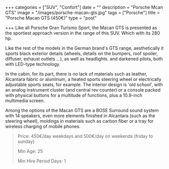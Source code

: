 +++
categories = ["SUV", "Confort"]
date = ""
description = "Porsche Mcan GTS"
image = "/images/porsche-macan-gts.jpg"
tags = ["Porsche"]
title = "Porsche Macan GTS (450€)"
type = "post"

+++
Like all Porsche Gran Turismo Sport, the Macan GTS is presented as the sportiest approach version in the range of this SUV. Which with its 280 hp.

Like the rest of the models in the German brand's GTS range, aesthetically it sports black exterior details (wheels, details on the bumpers, roof spoiler, diffuser, exhaust outlets ...), as well as headlights. and darkened pilots, both with LED-type technology.

In the cabin, for its part, there is no lack of materials such as leather, Alcantara fabric or aluminum, a heated sports steering wheel or electrically adjustable sports seats, for example. The interior design is 'old school', with an analog instrument cluster (and central rev counter) or a console packed with physical buttons for a multitude of functions, plus a 10.9-inch multimedia screen.

Among the options of the Macan GTS are a BOSE Surround sound system with 14 speakers, even more elements finished in Alcantara (such as the steering wheel), moldings in materials such as carbon fiber or a tray for wireless charging of mobile phones.

> Price: 450€/day weekdays and 500€/day on weekends (friday to sunday)
>
> Min Age: 25
>
> Min Hire Period Days: 1